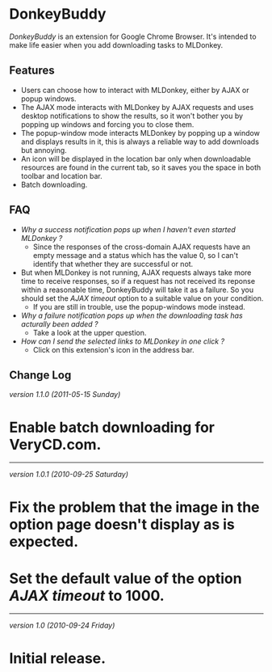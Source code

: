DonkeyBuddy
===========

*DonkeyBuddy* is an extension for Google Chrome Browser. It's intended to make life easier when you add downloading tasks to MLDonkey.

Features
--------

* Users can choose how to interact with MLDonkey, either by AJAX or popup windows.
* The AJAX mode interacts with MLDonkey by AJAX requests and uses desktop notifications to show the results, so it won't bother you by popping up windows and forcing you to close them.
* The popup-window mode interacts MLDonkey by popping up a window and displays results in it, this is always a reliable way to add downloads but annoying.
* An icon will be displayed in the location bar only when downloadable resources are found in the current tab, so it saves you the space in both toolbar and location bar.
* Batch downloading.

FAQ
---

* *Why a success notification pops up when I haven't even started MLDonkey ?*
  * Since the responses of the cross-domain AJAX requests have an empty message and a status which has the value 0, so I can't identify that whether they are successful or not.
* But when MLDonkey is not running, AJAX requests always take more time to receive responses, so if a request has not received its reponse within a reasonable time, DonkeyBuddy will take it as a failure. So you should set the *AJAX timeout* option to a suitable value on your condition.
  * If you are still in trouble, use the popup-windows mode instead.
* *Why a failure notification pops up when the downloading task has acturally been added ?*
  * Take a look at the upper question.
* *How can I send the selected links to MLDonkey in one click ?*
  * Click on this extension's icon in the address bar.

Change Log
----------

*version 1.1.0 (2011-05-15 Sunday)*

  # Enable batch downloading for VeryCD.com.

----

*version 1.0.1 (2010-09-25 Saturday)*

  # Fix the problem that the image in the option page doesn't display as is expected.
  # Set the default value of the option *AJAX timeout* to 1000.

----

*version 1.0 (2010-09-24 Friday)*

  # Initial release.
